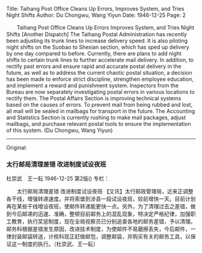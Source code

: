 Title: Taihang Post Office Cleans Up Errors, Improves System, and Tries Night Shifts
Author: Du Chongwu, Wang Yiyun
Date: 1946-12-25
Page: 2

　　Taihang Post Office Cleans Up Errors
    Improves System, and Tries Night Shifts
    [Another Dispatch] The Taihang Postal Administration has recently been adjusting its trunk lines to increase delivery speed. It is also piloting night shifts on the Suobao to Shexian section, which has sped up delivery by one day compared to before. Currently, there are plans to add night shifts to certain trunk lines to further accelerate mail delivery. In addition, to rectify past errors and ensure rapid and accurate postal delivery in the future, as well as to address the current chaotic postal situation, a decision has been made to enforce strict discipline, strengthen employee education, and implement a reward and punishment system. Inspectors from the Bureau are now separately investigating postal errors in various locations to rectify them. The Postal Affairs Section is improving technical systems based on the causes of errors. To prevent mail from being rubbed and lost, all mail will be sealed in mailbags for transport in the future. The Accounting and Statistics Section is currently rushing to make mail packages, adjust mailbags, and purchase relevant postal tools to ensure the implementation of this system. (Du Chongwu, Wang Yiyun)



<hr /> 

Original: 


### 太行邮局清理差错  改进制度试设夜班
杜崇武　王一耘
1946-12-25
第2版()
专栏：

　　太行邮局清理差错
    改进制度试设夜班
    【又讯】太行邮政管理局，近来正调整各干线，增强转递速度。并将索堡到涉县一段试设夜班，较前增快一天。目前计划再在某些干线增设夜班，使邮件转递能更快一点。另外，为了清理过去之差错，做到今后邮递的迅速、准确，整顿目前邮务上的混乱现象，特决定严格纪律，加强职工教育，执行奖惩制度，现在全局视察员已分别追查各地的邮务差错，予以清理。邮务科根据差错发生原因，改进技术制度，为使邮件不易磨擦丢失，今后邮件，一律封装邮袋转送，计核科现正赶做邮包，调整邮袋，并购买有关的邮务工具，以保证这一制度的执行。（杜崇武、王一耘）
